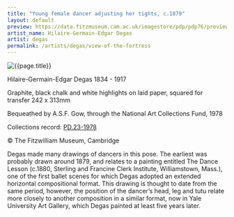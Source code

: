 ```yaml
---
title: "Young female dancer adjusting her tights, c.1879"
layout: default
preview: https://data.fitzmuseum.cam.ac.uk/imagestore/pdp/pdp76/preview_PD_23_1978_201611_adn21_dc2.jpg
artist_name: Hilaire-Germain-Edgar Degas
artist: degas
permalink: /artists/degas/view-of-the-fortress
---
```

![{{page.title}}](https://data.fitzmuseum.cam.ac.uk/imagestore/pdp/pdp76/large_PD_23_1978_201611_adn21_dc2.jpg)

Hilaire-Germain-Edgar Degas 1834 - 1917

Graphite, black chalk and white highlights on laid paper, squared for transfer
242 x 313mm

Bequeathed by A.S.F. Gow, through the National Art Collections Fund, 1978

Collections record: [PD.23-1978](https://data.fitzmuseum.cam.ac.uk/id/object/6279)

© The Fitzwilliam Museum, Cambridge

Degas made many drawings of dancers in this pose. The earliest was probably drawn around 1879, and relates to a painting entitled The Dance Lesson (c.1880, Sterling and Francine Clerk Institute, Williamstown, Mass.), one of the first ballet scenes for which Degas adopted an extended horizontal compositional format. This drawing is thought to date from the same period, however, the position of the dancer’s head, leg and tutu relate more closely to another composition in a similar format, now in Yale University Art Gallery, which Degas painted at least five years later.
